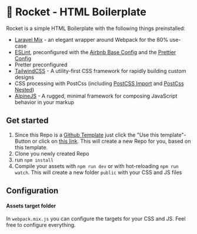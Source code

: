 # 🚀 Rocket - HTML Boilerplate

Rocket is a simple HTML Boilerplate with the following things preinstalled:
- [Laravel Mix](https://laravel-mix.com/) - an elegant wrapper around Webpack for the 80% use-case
- [ESLint](https://eslint.org/), preconfigured with the [Airbnb Base Config](https://github.com/airbnb/javascript) and the [Prettier Config](https://github.com/prettier/eslint-config-prettier)
- Pretter preconfigured
- [TailwindCSS](https://tailwindcss.com/) - A utility-first CSS framework for rapidly building custom designs
- CSS processing with PostCss (including [PostCSS Import](https://github.com/postcss/postcss-import) and [PostCss Nested](https://github.com/postcss/postcss-nested))
- [AlpineJS](https://github.com/alpinejs/alpine/) - A rugged, minimal framework for composing JavaScript behavior in your markup

## Get started
1. Since this Repo is a [Github Template](https://github.blog/2019-06-06-generate-new-repositories-with-repository-templates/) just click the "Use this template"-Button or click on [this link](https://github.com/maxxscho/rocket/generate). This will create a new Repo for you, based on this template.
2. Clone you newly created Repo
3. run `npm install`
4. Compile your assets with `npm run dev` or with hot-reloading `npm run watch`. This will create a new folder `public` with your CSS and JS files

## Configuration
#### Assets target folder
In `webpack.mix.js` you can configure the targets for your CSS and JS. Feel free to configure everything.
